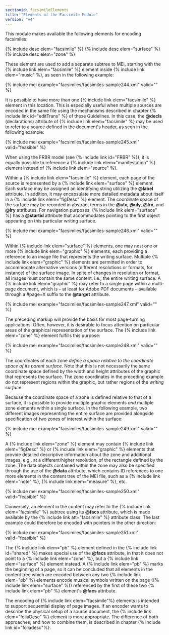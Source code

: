 ```yaml
---
sectionid: facsimileElements
title: "Elements of the Facsimile Module"
version: "v4"
---
```


This module makes available the following elements for encoding facsimiles:

{% include desc elem="facsimile" %}
{% include desc elem="surface" %}
{% include desc elem="zone" %}

These element are used to add a separate subtree to MEI, starting with the {% include link elem="facsimile" %} element inside {% include link elem="music" %}, as seen in the following example:

{% include mei example="facsimiles/facsimiles-sample244.xml" valid="" %}

It is possible to have more than one {% include link elem="facsimile" %} element in this location. This is especially useful when multiple sources are encoded in the same file using the mechanisms described in chapter {% include link id="editTrans" %} of these Guidelines. In this case, the **@decls** (declarations) attribute of {% include link elem="facsimile" %} may be used to refer to a source defined in the document's header, as seen in the following example:

{% include mei example="facsimiles/facsimiles-sample245.xml" valid="feasible" %}

When using the FRBR model (see {% include link id="FRBR" %}), it is equally possible to reference a {% include link elem="manifestation" %} element instead of {% include link elem="source" %}.

Within a {% include link elem="facsimile" %} element, each page of the source is represented by a {% include link elem="surface" %} element. Each surface may be assigned an identifying string utilizing the **@label** attribute. In addition, it may encapsulate more detailed metadata about itself in a {% include link elem="figDesc" %} element. The coordinate space of the surface may be recorded in abstract terms in the **@ulx**, **@uly**, **@lrx**, and **@lry** attributes. For navigation purposes, {% include link elem="surface" %} has a **@startid** attribute that accommodates pointing to the first object appearing on this particular writing surface.

{% include mei example="facsimiles/facsimiles-sample246.xml" valid="" %}

Within {% include link elem="surface" %} elements, one may nest one or more {% include link elem="graphic" %} elements, each providing a reference to an image file that represents the writing surface. Multiple {% include link elem="graphic" %} elements are permitted in order to accommodate alternative versions (different resolutions or formats, for instance) of the surface image. In spite of changes in resolution or format, all images must contain the same content, i.e., the entire writing surface. A {% include link elem="graphic" %} may refer to a single page within a multi-page document, which is – at least for Adobe PDF documents – available through a #page=X suffix to the **@target** attribute.

{% include mei example="facsimiles/facsimiles-sample247.xml" valid="" %}

The preceding markup will provide the basis for most page-turning applications. Often, however, it is desirable to focus attention on particular areas of the graphical representation of the surface. The {% include link elem="zone" %} element fulfills this purpose:

{% include mei example="facsimiles/facsimiles-sample248.xml" valid="" %}

The coordinates of each zone *define a space relative to the coordinate space of its parent surface*. Note that this is not necessarily the same coordinate space defined by the width and height attributes of the graphic that represents the surface. The zone coordinates in the preceding example do not represent regions within the graphic, but rather regions of the *writing surface*.

Because the coordinate space of a zone is defined relative to that of a surface, it is possible to provide multiple graphic elements *and* multiple zone elements within a single surface. In the following example, two different images representing the entire surface are provided alongside specification of two zones of interest within the surface:

{% include mei example="facsimiles/facsimiles-sample249.xml" valid="" %}

A {% include link elem="zone" %} element may contain {% include link elem="figDesc" %} or {% include link elem="graphic" %} elements that provide detailed descriptive information about the zone and additional images, e.g., at a different/higher resolution, of the rectangle defined by the zone. The data objects contained within the zone may also be specified through the use of the **@data** attribute, which contains ID references to one more elements in the content tree of the MEI file, such as a {% include link elem="note" %}, {% include link elem="measure" %}, etc.

{% include mei example="facsimiles/facsimiles-sample250.xml" valid="feasible" %}

Conversely, an element in the content may refer to the {% include link elem="facsimile" %} subtree using its **@facs** attribute, which is made available by the {% include link att="facsimile" %} attribute class. The last example could therefore be encoded with pointers in the other direction:

{% include mei example="facsimiles/facsimiles-sample251.xml" valid="feasible" %}

The {% include link elem="pb" %} element defined in the {% include link id="shared" %} makes special use of the **@facs** attribute, in that it does not point to a {% include link elem="zone" %}, but a {% include link elem="surface" %} element instead. A {% include link elem="pb" %} marks the beginning of a page, so it can be concluded that all elements in the content tree which are encoded between any two {% include link elem="pb" %} elements encode musical symbols written on the page ({% include link elem="surface" %}) referenced by the first of these two {% include link elem="pb" %} element's **@facs** attribute.

The encoding of {% include link elem="facsimile"%} elements is intended to support sequential display of page images. If an encoder wants to describe the physical setup of a source document, the {% include link elem="foliaDesc" %} element is more appropriate. The difference of both approaches, and how to combine them, is described in chapter {% include link id="foliadesc"%}. 

